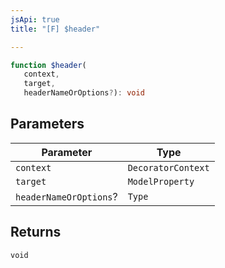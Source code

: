 ```yaml
---
jsApi: true
title: "[F] $header"

---
```

```ts
function $header(
   context, 
   target, 
   headerNameOrOptions?): void
```

## Parameters

| Parameter | Type |
| ------ | ------ |
| `context` | `DecoratorContext` |
| `target` | `ModelProperty` |
| `headerNameOrOptions`? | `Type` |

## Returns

`void`
